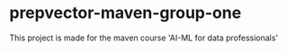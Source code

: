 # prepvector-maven-group-one

This project is made for the maven course
'AI-ML for data professionals'